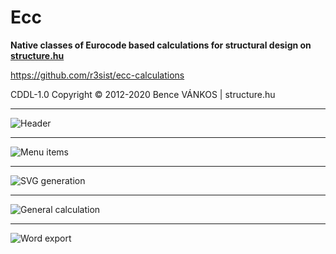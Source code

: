# Ecc

**Native classes of Eurocode based calculations for structural design on [structure.hu](https://structure.hu)**

https://github.com/r3sist/ecc-calculations

CDDL-1.0 Copyright &copy; 2012-2020 Bence VÁNKOS | structure.hu

---

![Header](https://structure.hu/img/eccpromo/promo0.png)

---

![Menu items](https://structure.hu/img/eccpromo/promo1.png)

---

![SVG generation](https://structure.hu/img/eccpromo/promo2.png)

---

![General calculation](https://structure.hu/img/eccpromo/promo3.png)

---

![Word export](https://structure.hu/img/eccpromo/promo4.png)
